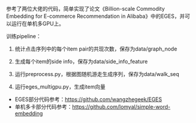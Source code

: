 参考了两位大佬的代码，简单实现了论文《Billion-scale Commodity Embedding for E-commerce Recommendation in Alibaba》中的EGES，并可以运行在单机多GPU上。

训练pipeline：

1. 统计点击序列中的每个item pair的共现次数，保存为data/graph_node

2. 生成每个item的side info，保存为data/side_info_feature

3. 运行preprocess.py，根据图随机游走生成序列，保存为data/walk_seq

4. 运行eges_multigpu.py，生成item向量

   

- EGES部分代码参考：https://github.com/wangzhegeek/EGES
- 单机多卡部分代码参考：https://github.com/lomyal/simple-word-embedding